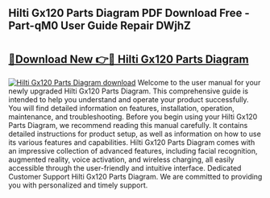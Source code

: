 ## Hilti Gx120 Parts Diagram PDF Download Free - Part-qM0 User Guide Repair DWjhZ

# <h2><a href="http://dfifcv.blite.top/?on=Hilti+Gx120+Parts+Diagram">🔗Download New 👉🔴 Hilti Gx120 Parts Diagram</a></h2>

[![Hilti Gx120 Parts Diagram download](https://i.imgur.com/lujVjoI.png)](http://dfifcv.blite.top/?on=Hilti+Gx120+Parts+Diagram)
Welcome to the user manual for your newly upgraded Hilti Gx120 Parts Diagram. This comprehensive guide is intended to help you understand and operate your product successfully. You will find detailed information on features, installation, operation, maintenance, and troubleshooting. Before you begin using your Hilti Gx120 Parts Diagram, we recommend reading this manual carefully. It contains detailed instructions for product setup, as well as information on how to use its various features and capabilities. Hilti Gx120 Parts Diagram comes with an impressive collection of advanced features, including facial recognition, augmented reality, voice activation, and wireless charging, all easily accessible through the user-friendly and intuitive interface. Dedicated Customer Support Hilti Gx120 Parts Diagram. We are committed to providing you with personalized and timely support.
